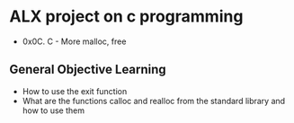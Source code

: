 # ALX project on c programming
* 0x0C. C - More malloc, free

## General Objective Learning
* How to use the exit function
* What are the functions calloc and realloc from the standard library and how to use them

